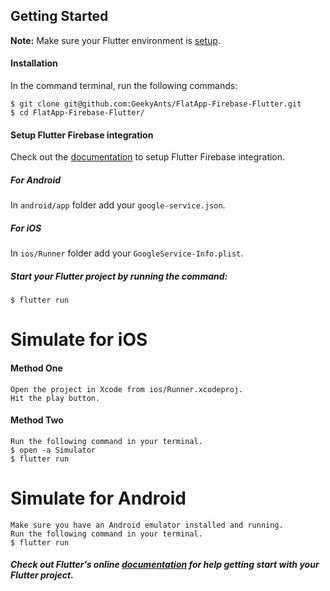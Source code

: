 ## Getting Started
**Note:** Make sure your Flutter environment is [setup](https://flutter.io/getting-started/).

#### Installation

In the command terminal, run the following commands:

    $ git clone git@github.com:GeekyAnts/FlatApp-Firebase-Flutter.git
    $ cd FlatApp-Firebase-Flutter/
    
#### Setup Flutter Firebase integration
Check out the [documentation](https://codelabs.developers.google.com/codelabs/flutter-firebase/#4) to setup Flutter Firebase integration.

##### For Android
In `android/app` folder add your `google-service.json`.
##### For iOS
In `ios/Runner` folder add your `GoogleService-Info.plist`.

##### Start your Flutter project by running the command:
    $ flutter run

# Simulate for iOS
#### Method One
    
    Open the project in Xcode from ios/Runner.xcodeproj.
    Hit the play button.

#### Method Two

    Run the following command in your terminal.
    $ open -a Simulator
    $ flutter run

# Simulate for Android

    Make sure you have an Android emulator installed and running.
    Run the following command in your terminal.
    $ flutter run
    
##### Check out Flutter’s online [documentation](http://flutter.io/) for help getting start with your Flutter project. 


